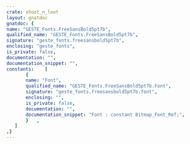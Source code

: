 ```yaml
---
crate: shoot_n_loot
layout: gnatdoc
gnatdoc: {
name: "GESTE_Fonts.FreeSansBold5pt7b",
qualified_name: "GESTE_Fonts.FreeSansBold5pt7b",
signature: "geste_fonts.freesansbold5pt7b",
enclosing: "geste_fonts",
is_private: false,
documentation: "",
documentation_snippet: "",
constants:    [
       {
       name: "Font",
       qualified_name: "GESTE_Fonts.FreeSansBold5pt7b.Font",
       signature: "geste_fonts.freesansbold5pt7b.font",
       enclosing: "",
       is_private: false,
       documentation: "",
       documentation_snippet: "Font : constant Bitmap_Font_Ref;",
       }   ,
   ]
,}
---
```

